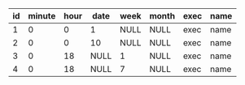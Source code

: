 | id  | minute | hour | date | week | month | exec | name |
| --- | ------ | ---- | ---- | ---- | ----- | ---- | ---- |
| 1   | 0      | 0    | 1    | NULL | NULL  | exec | name |
| 2   | 0      | 0    | 10   | NULL | NULL  | exec | name |
| 3   | 0      | 18   | NULL | 1    | NULL  | exec | name |
| 4   | 0      | 18   | NULL | 7    | NULL  | exec | name |
